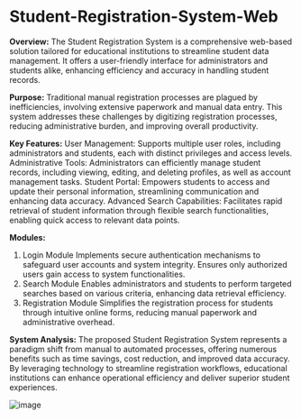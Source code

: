 # Student-Registration-System-Web

**Overview:**
The Student Registration System is a comprehensive web-based solution tailored for educational institutions to streamline student data management. It offers a user-friendly interface for administrators and students alike, enhancing efficiency and accuracy in handling student records.

**Purpose:**
Traditional manual registration processes are plagued by inefficiencies, involving extensive paperwork and manual data entry. This system addresses these challenges by digitizing registration processes, reducing administrative burden, and improving overall productivity.

**Key Features:**
User Management: Supports multiple user roles, including administrators and students, each with distinct privileges and access levels.
Administrative Tools: Administrators can efficiently manage student records, including viewing, editing, and deleting profiles, as well as account management tasks.
Student Portal: Empowers students to access and update their personal information, streamlining communication and enhancing data accuracy.
Advanced Search Capabilities: Facilitates rapid retrieval of student information through flexible search functionalities, enabling quick access to relevant data points.

**Modules:**
1. Login Module
Implements secure authentication mechanisms to safeguard user accounts and system integrity.
Ensures only authorized users gain access to system functionalities.
2. Search Module
Enables administrators and students to perform targeted searches based on various criteria, enhancing data retrieval efficiency.
3. Registration Module
Simplifies the registration process for students through intuitive online forms, reducing manual paperwork and administrative overhead.

**System Analysis:**
The proposed Student Registration System represents a paradigm shift from manual to automated processes, offering numerous benefits such as time savings, cost reduction, and improved data accuracy. By leveraging technology to streamline registration workflows, educational institutions can enhance operational efficiency and deliver superior student experiences.

![image](https://github.com/PATHIKPATEL1/Student-Registration-System-Web/assets/161973323/4123ad5c-5640-460a-ae24-d906751016dd)

